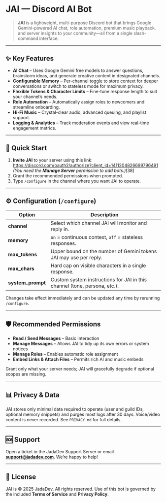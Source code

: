 # JAI — Discord AI Bot

> **JAI** is a lightweight, multi-purpose Discord bot that brings Google Gemini-powered AI chat, role automation, premium music playback, and server insights to your community—all from a single slash-command interface.

---

## ✨ Key Features
- **AI Chat** – Uses Google Gemini free models to answer questions, brainstorm ideas, and generate creative content in designated channels.  
- **Configurable Memory** – Per-channel toggle to store context for deeper conversations or switch to stateless mode for maximum privacy.  
- **Flexible Tokens & Character Limits** – Fine-tune response length to suit your channel’s needs.  
- **Role Automation** – Automatically assign roles to newcomers and streamline onboarding.  
- **Hi-Fi Music** – Crystal-clear audio, advanced queuing, and playlist support.  
- **Logging & Analytics** – Track moderation events and view real-time engagement metrics.

---

## 🚀 Quick Start
1. **Invite JAI** to your server using this link:  
   <https://discord.com/oauth2/authorize?client_id=1411204826699796491>  
   *(You need the **Manage Server** permission to add bots.)*[38]  
2. Grant the recommended permissions when prompted.  
3. Type `/configure` in the channel where you want JAI to operate.

---

## ⚙️ Configuration (`/configure`)
| Option            | Description                                                                   |
| ----------------- | ----------------------------------------------------------------------------- |
| **channel**       | Select which channel JAI will monitor and reply in.                           |
| **memory**        | `on` = continuous context, `off` = stateless responses.                       |
| **max_tokens**    | Upper bound on the number of Gemini tokens JAI may use per reply.             |
| **max_chars**     | Hard cap on visible characters in a single response.                          |
| **system_prompt** | Custom system instructions for JAI in this channel (tone, persona, etc.).     |

Changes take effect immediately and can be updated any time by rerunning `/configure`.

---

## 🛡️ Recommended Permissions
- **Read / Send Messages** – Basic interaction  
- **Manage Messages** – Allows JAI to tidy up its own errors or system notices  
- **Manage Roles** – Enables automatic role assignment  
- **Embed Links & Attach Files** – Permits rich AI and music embeds  

Grant only what your server needs; JAI will gracefully degrade if optional scopes are missing.

---

## 📊 Privacy & Data
JAI stores only minimal data required to operate (user and guild IDs, optional memory snippets) and purges most logs after 30 days. Voice/video content is never recorded. See `PRIVACY.md` for full details.

---

## 🆘 Support
Open a ticket in the JadaDev Support Server or email **support@jadadev.com**. We’re happy to help!

---

## 📄 License
JAI is © 2025 JadaDev. All rights reserved. Use of this bot is governed by the included **Terms of Service** and **Privacy Policy**.
